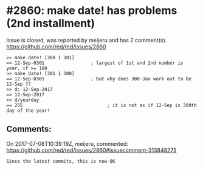 
#2860: make date! has problems (2nd installment)
================================================================================
Issue is closed, was reported by meijeru and has 2 comment(s).
<https://github.com/red/red/issues/2860>

```
>> make date! [300 1 301]
== 12-Sep-0301                 ; largest of 1st and 2nd number is year, if >= 100
>> make date! [301 1 300]
== 12-Sep-0301                 ; but why does 300-Jan work out to be 12-Sep ??
>> d: 12-Sep-2017
== 12-Sep-2017
>> d/yearday
== 255                               ; it is not as if 12-Sep is 300th day of the year!
```



Comments:
--------------------------------------------------------------------------------

On 2017-07-08T10:39:19Z, meijeru, commented:
<https://github.com/red/red/issues/2860#issuecomment-313848275>

    Since the latest commits, this is now OK


